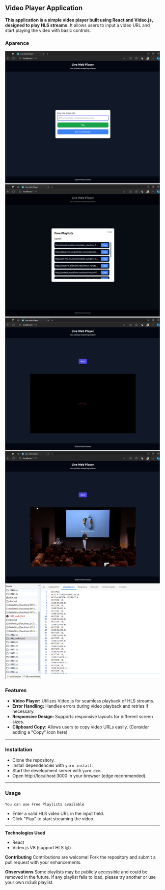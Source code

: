 ## Video Player Application

**This application is a simple video player built using React and Video.js, designed to play HLS streams.** 
It allows users to input a video URL and start playing the video with basic controls.

### Aparence
  <img src="public/img01.png" >
  <img src="public/img02.png" >
  <img src="public/img03.png" >
  <img src="public/img04.png" >
  <img src="public/img05.png" >

### Features

* **Video Player:** Utilizes Video.js for seamless playback of HLS streams.
* **Error Handling:** Handles errors during video playback and retries if necessary.
* **Responsive Design:** Supports responsive layouts for different screen sizes.
* **Clipboard Copy:** Allows users to copy video URLs easily. (Consider adding a "Copy" icon here)

---

### Installation

- Clone the repository.
- Install dependencies with ``yarn install``.
- Start the development server with ``yarn dev``.
- Open http://localhost:3000 in your browser (edge recommended).

---

### Usage

``You can use Free Playlists available``
- Enter a valid HLS video URL in the input field.
- Click "Play" to start streaming the video.

---

**Technologies Used**
* React
* Video.js V8 (support HLS 😃)

**Contributing**
Contributions are welcome! Fork the repository and submit a pull request with your enhancements.

**Observations**
Some playlists may be publicly accessible and could be removed in the future. If any playlist fails to load, please try another or use your own m3u8 playlist.